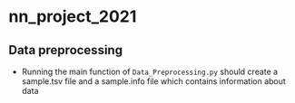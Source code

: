 # nn_project_2021

## Data preprocessing 

- Running the main function of `Data_Preprocessing.py` should create a sample.tsv file and a sample.info file which contains information about data 

